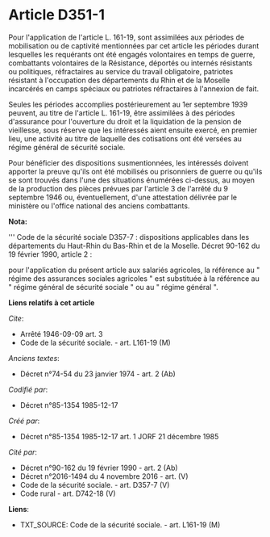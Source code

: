 # Article D351-1

Pour l'application de l'article L. 161-19, sont assimilées aux périodes de mobilisation ou de captivité mentionnées par cet
article les périodes durant lesquelles les requérants ont été engagés volontaires en temps de guerre, combattants volontaires
de la Résistance, déportés ou internés résistants ou politiques, réfractaires au service du travail obligatoire, patriotes
résistant à l'occupation des départements du Rhin et de la Moselle incarcérés en camps spéciaux ou patriotes réfractaires à
l'annexion de fait. 

Seules les périodes accomplies postérieurement au 1er septembre 1939 peuvent, au titre de l'article L. 161-19, être
assimilées à des périodes d'assurance pour l'ouverture du droit et la liquidation de la pension de vieillesse, sous réserve
que les intéressés aient ensuite exercé, en premier lieu, une activité au titre de laquelle des cotisations ont été versées
au régime général de sécurité sociale. 

Pour bénéficier des dispositions susmentionnées, les intéressés doivent apporter la preuve qu'ils ont été mobilisés ou
prisonniers de guerre ou qu'ils se sont trouvés dans l'une des situations énumérées ci-dessus, au moyen de la production des
pièces prévues par l'article 3 de l'arrêté du 9 septembre 1946 ou, éventuellement, d'une attestation délivrée par le
ministère ou l'office national des anciens combattants.

**Nota:**

'''   Code de la sécurité sociale D357-7 : dispositions applicables dans les départements du Haut-Rhin du Bas-Rhin et de la
Moselle.   Décret 90-162 du 19 février 1990, article 2 : 

pour l'application du présent article aux salariés agricoles, la référence au " régime des assurances sociales agricoles "
est substituée à la référence au " régime général de sécurité sociale " ou au " régime général ".

**Liens relatifs à cet article**

_Cite_:

  - Arrêté 1946-09-09 art. 3
  - Code de la sécurité sociale. - art. L161-19 (M)

_Anciens textes_:

  - Décret n°74-54 du 23 janvier 1974 - art. 2 (Ab)

_Codifié par_:

  - Décret n°85-1354 1985-12-17

_Créé par_:

  - Décret n°85-1354 1985-12-17 art. 1 JORF 21 décembre 1985

_Cité par_:

  - Décret n°90-162 du 19 février 1990 - art. 2 (Ab)
  - Décret n°2016-1494 du 4 novembre 2016 - art. (V)
  - Code de la sécurité sociale. - art. D357-7 (V)
  - Code rural - art. D742-18 (V)

**Liens**:

  - TXT_SOURCE: Code de la sécurité sociale. - art. L161-19 (M)
